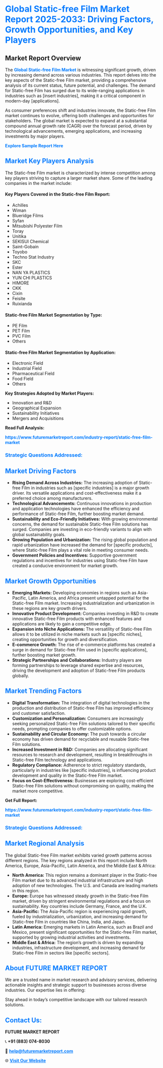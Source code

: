 <h1 style="color: #007BFF;">Global Static-free Film Market Report 2025-2033: Driving Factors, Growth Opportunities, and Key Players</h1>

<section id="overview">
<h2>Market Report Overview</h2>
<p>The <a href="https://www.futuremarketreport.com/industry-report/static-free-film-market" style="color: #007BFF; text-decoration: none;"><strong>Global Static-free Film Market</strong></a> is witnessing significant growth, driven by increasing demand across various industries. This report delves into the key aspects of the Static-free Film market, providing a comprehensive analysis of its current status, future potential, and challenges. The demand for Static-free Film has surged due to its wide-ranging applications in industries such as [insert industries], making it a critical component in modern-day [applications].</p>
<p>As consumer preferences shift and industries innovate, the Static-free Film market continues to evolve, offering both challenges and opportunities for stakeholders. The global market is expected to expand at a substantial compound annual growth rate (CAGR) over the forecast period, driven by technological advancements, emerging applications, and increasing investments by major players.</p>
</section>

<section id="overview">
<p><a href="https://www.futuremarketreport.com/request-sample/reportId=42141" style="color: #007BFF; text-decoration: none;"><strong>Explore Sample Report Here</strong></a></p>
</section>

<section id="key-players">
<h2 style="color: #007BFF;">Market Key Players Analysis</h2>
<p>The Static-free Film market is characterized by intense competition among key players striving to capture a larger market share. Some of the leading companies in the market include:</p>
<h4>Key Players Covered in the Static-free Film Report:</h4>
<ul><li>Achilles</li><li>Wiman</li><li>Blueridge Films</li><li>Syfan</li><li>Mitsubishi Polyester Film</li><li>Toray</li><li>Unitika</li><li>SEKISUI Chemical</li><li>Saint-Gobain</li><li>Toyobo</li><li>Techno Stat Industry</li><li>SKC</li><li>Ester</li><li>NAN YA PLASTICS</li><li>YUN CHI PLASTICS</li><li>HIMORE</li><li>CKK</li><li>Cixin</li><li>Feisite</li><li>Ruixianda</li></ul>
<h4>Static-free Film Market Segmentation by Type:</h4>
<ul><li>PE Film</li><li>PET Film</li><li>PVC Film</li><li>Others</li></ul>

<h4>Static-free Film Market Segmentation by Application:</h4>
<ul><li>Electronic Field</li><li>Industrial Field</li><li>Pharmaceutical Field</li><li>Food Field</li><li>Others</li></ul>
<p><strong>Key Strategies Adopted by Market Players:</strong></p>
<ul>
<li>Innovation and R&D</li>
<li>Geographical Expansion</li>
<li>Sustainability Initiatives</li>
<li>Mergers and Acquisitions</li>
</ul>
</section>

<section>
<p><strong>Read Full Analysis: </strong></p><a href="https://www.futuremarketreport.com/industry-report/static-free-film-market" style="color: #007BFF; text-decoration: none;"><strong>https://www.futuremarketreport.com/industry-report/static-free-film-market</strong></a>
<h3 style="color: #007BFF;">Strategic Questions Addressed:</h3>
</section>

<section id="driving-factors">
<h2 style="color: #007BFF;">Market Driving Factors</h2>
<ul>
<li><strong>Rising Demand Across Industries:</strong> The increasing adoption of Static-free Film in industries such as [specific industries] is a major growth driver. Its versatile applications and cost-effectiveness make it a preferred choice among manufacturers.</li>
<li><strong>Technological Advancements:</strong> Continuous innovations in production and application technologies have enhanced the efficiency and performance of Static-free Film, further boosting market demand.</li>
<li><strong>Sustainability and Eco-Friendly Initiatives:</strong> With growing environmental concerns, the demand for sustainable Static-free Film solutions has surged. Companies are investing in eco-friendly variants to align with global sustainability goals.</li>
<li><strong>Growing Population and Urbanization:</strong> The rising global population and rapid urbanization have increased the demand for [specific products], where Static-free Film plays a vital role in meeting consumer needs.</li>
<li><strong>Government Policies and Incentives:</strong> Supportive government regulations and incentives for industries using Static-free Film have created a conducive environment for market growth.</li>
</ul>
</section>

<section id="growth-opportunities">
<h2 style="color: #007BFF;">Market Growth Opportunities</h2>
<ul>
<li><strong>Emerging Markets:</strong> Developing economies in regions such as Asia-Pacific, Latin America, and Africa present untapped potential for the Static-free Film market. Increasing industrialization and urbanization in these regions are key growth drivers.</li>
<li><strong>Innovative Product Development:</strong> Companies investing in R&D to create innovative Static-free Film products with enhanced features and applications are likely to gain a competitive edge.</li>
<li><strong>Expansion into Niche Applications:</strong> The versatility of Static-free Film allows it to be utilized in niche markets such as [specific niches], creating opportunities for growth and diversification.</li>
<li><strong>E-commerce Growth:</strong> The rise of e-commerce platforms has created a surge in demand for Static-free Film used in [specific applications], further boosting market growth.</li>
<li><strong>Strategic Partnerships and Collaborations:</strong> Industry players are forming partnerships to leverage shared expertise and resources, driving the development and adoption of Static-free Film products globally.</li>
</ul>
</section>

<section id="trending-factors">
<h2 style="color: #007BFF;">Market Trending Factors</h2>
<ul>
<li><strong>Digital Transformation:</strong> The integration of digital technologies in the production and distribution of Static-free Film has improved efficiency and customer satisfaction.</li>
<li><strong>Customization and Personalization:</strong> Consumers are increasingly seeking personalized Static-free Film solutions tailored to their specific needs, prompting companies to offer customizable options.</li>
<li><strong>Sustainability and Circular Economy:</strong> The push towards a circular economy has driven demand for recyclable and reusable Static-free Film solutions.</li>
<li><strong>Increased Investment in R&D:</strong> Companies are allocating significant resources to research and development, resulting in breakthroughs in Static-free Film technology and applications.</li>
<li><strong>Regulatory Compliance:</strong> Adherence to strict regulatory standards, particularly in industries like [specific industries], is influencing product development and quality in the Static-free Film market.</li>
<li><strong>Focus on Cost-Effectiveness:</strong> Businesses are exploring cost-efficient Static-free Film solutions without compromising on quality, making the market more competitive.</li>
</ul>
</section>

<section>
<p><strong>Get Full Report: </strong></p><a href="https://www.futuremarketreport.com/industry-report/static-free-film-market" style="color: #007BFF; text-decoration: none;"><strong>https://www.futuremarketreport.com/industry-report/static-free-film-market</strong></a>
<h3 style="color: #007BFF;">Strategic Questions Addressed:</h3>
</section>


<section id="regional-analysis">
<h2 style="color: #007BFF;">Market Regional Analysis</h2>
<p>The global Static-free Film market exhibits varied growth patterns across different regions. The key regions analyzed in this report include North America, Europe, Asia-Pacific, Latin America, and the Middle East & Africa:</p>
<ul>
<li><strong>North America:</strong> This region remains a dominant player in the Static-free Film market due to its advanced industrial infrastructure and high adoption of new technologies. The U.S. and Canada are leading markets in this region.</li>
<li><strong>Europe:</strong> Europe has witnessed steady growth in the Static-free Film market, driven by stringent environmental regulations and a focus on sustainability. Key countries include Germany, France, and the U.K.</li>
<li><strong>Asia-Pacific:</strong> The Asia-Pacific region is experiencing rapid growth, fueled by industrialization, urbanization, and increasing demand for Static-free Film in countries like China, India, and Japan.</li>
<li><strong>Latin America:</strong> Emerging markets in Latin America, such as Brazil and Mexico, present significant opportunities for the Static-free Film market, supported by growing industrial activities and investments.</li>
<li><strong>Middle East & Africa:</strong> The region’s growth is driven by expanding industries, infrastructure development, and increasing demand for Static-free Film in sectors like [specific sectors].</li>
</ul>
</section>

<footer>
<h2 style="color: #007BFF;">About FUTURE MARKET REPORT</h2>
<p>We are a trusted name in market research and advisory services, delivering actionable insights and strategic support to businesses across diverse industries. Our expertise lies in offering:</p>

<p>Stay ahead in today’s competitive landscape with our tailored research solutions.</p>

<h2 style="color: #007BFF;">Contact Us:</h2>
<p><strong>FUTURE MARKET REPORT</strong></p>
<p>📞 <strong>+91 (883) 074-8030</strong></p>
<p>📧 <strong><a href="mailto:help@futuremarketreport.com" style="color: #007BFF;">help@futuremarketreport.com</a></strong></p>
<p>🌐 <strong><a href="https://www.futuremarketreport.com/" style="color: #007BFF;">Visit Our Website</a></strong></p>
</footer>